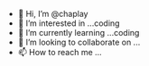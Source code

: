 - 👋 Hi, I’m @chaplay
- 👀 I’m interested in ...coding
- 🌱 I’m currently learning ...coding
- 💞️ I’m looking to collaborate on ...
- 📫 How to reach me ...

<!---
chaplay/chaplay is a ✨ special ✨ repository because its `README.md` (this file) appears on your GitHub profile.
You can click the Preview link to take a look at your changes.
--->
